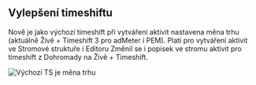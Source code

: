 ﻿---
categories: [kiwi]
layout: kiwi
---
## Vylepšení timeshiftu
Nově je jako výchozí timeshift při vytváření aktivit nastavena měna trhu (aktuálně Živě + Timeshift 3 pro adMeter i PEM). Platí pro vytváření aktivit ve Stromové struktuře i Editoru
Změnil se i popisek ve stromu aktivit pro timeshift z Dohromady na Živě + Timeshift.
  
![Výchozí TS je měna trhu]({{site.url}}/data/tsmenatrhu.PNG "Výchozí TS je měna trhu")